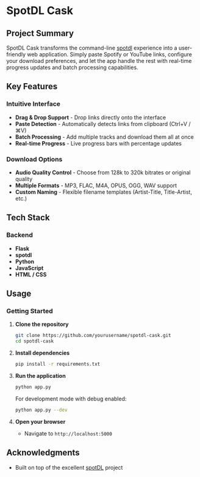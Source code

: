 # SpotDL Cask



## Project Summary

SpotDL Cask transforms the command-line [spotdl](https://github.com/spotDL/spotify-downloader) experience into a user-friendly web application. Simply paste Spotify or YouTube links, configure your download preferences, and let the app handle the rest with real-time progress updates and batch processing capabilities.

## Key Features

### **Intuitive Interface**
- **Drag & Drop Support** - Drop links directly onto the interface
- **Paste Detection** - Automatically detects links from clipboard (Ctrl+V / ⌘V)
- **Batch Processing** - Add multiple tracks and download them all at once
- **Real-time Progress** - Live progress bars with percentage updates

### **Download Options**
- **Audio Quality Control** - Choose from 128k to 320k bitrates or original quality
- **Multiple Formats** - MP3, FLAC, M4A, OPUS, OGG, WAV support
- **Custom Naming** - Flexible filename templates (Artist-Title, Title-Artist, etc.)

## Tech Stack

### **Backend**
- **Flask**
- **spotdl**
- **Python**
- **JavaScript**
- **HTML / CSS**

## Usage

### **Getting Started**

1. **Clone the repository**
   ```bash
   git clone https://github.com/yourusername/spotdl-cask.git
   cd spotdl-cask
   ```

2. **Install dependencies**
   ```bash
   pip install -r requirements.txt
   ```

3. **Run the application**
   ```bash
   python app.py
   ```
   
   For development mode with debug enabled:
   ```bash
   python app.py --dev
   ```

4. **Open your browser**
   - Navigate to `http://localhost:5000`

## Acknowledgments

- Built on top of the excellent [spotDL](https://github.com/spotDL/spotify-downloader) project